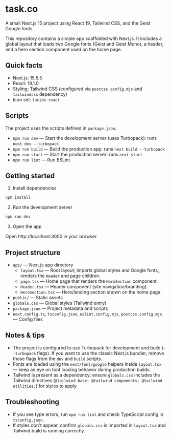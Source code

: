 # task.co

A small Next.js 15 project using React 19, Tailwind CSS, and the Geist Google fonts.

This repository contains a simple app scaffolded with Next.js. It includes a global layout that loads two Google fonts (Geist and Geist Mono), a header, and a hero section component used on the home page.

## Quick facts

- Next.js: 15.5.5
- React: 19.1.0
- Styling: Tailwind CSS (configured via `postcss.config.mjs` and `tailwindcss` dependency)
- Icon set: `lucide-react`

## Scripts

The project uses the scripts defined in `package.json`.

- `npm run dev` — Start the development server (uses Turbopack): runs `next dev --turbopack`
- `npm run build` — Build the production app: runs `next build --turbopack`
- `npm run start` — Start the production server: runs `next start`
- `npm run lint` — Run ESLint

## Getting started

1. Install dependencies

```powershell
npm install
```

2. Run the development server

```powershell
npm run dev
```

3. Open the app

Open http://localhost:3000 in your browser.

## Project structure

- `app/` — Next.js app directory
  - `layout.tsx` — Root layout; imports global styles and Google fonts, renders the `Header` and page children.
  - `page.tsx` — Home page that renders the `HeroSection` component.
  - `Header.tsx` — Header component (site navigation/branding).
  - `HeroSection.tsx` — Hero/landing section shown on the home page.
- `public/` — Static assets
- `globals.css` — Global styles (Tailwind entry)
- `package.json` — Project metadata and scripts
- `next.config.ts`, `tsconfig.json`, `eslint.config.mjs`, `postcss.config.mjs` — Config files

## Notes & tips

- The project is configured to use Turbopack for development and build (`--turbopack` flags). If you want to use the classic Next.js bundler, remove those flags from the `dev` and `build` scripts.
- Fonts are loaded using the `next/font/google` helpers inside `layout.tsx` — keep an eye on font loading behavior during production builds.
- Tailwind is present as a dependency; ensure `globals.css` includes the Tailwind directives (`@tailwind base; @tailwind components; @tailwind utilities;`) for styles to apply.

## Troubleshooting

- If you see type errors, run `npm run lint` and check TypeScript config in `tsconfig.json`.
- If styles don't appear, confirm `globals.css` is imported in `layout.tsx` and Tailwind build is running correctly.
